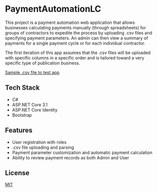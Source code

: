 # PaymentAutomationLC

This project is a payment automation web application that allows businesses calculating payments manually (through spreadsheets) for groups of contractors to expedite the process by uploading .csv files and specifying payment parameters. An admin can then view a summary of payments for a single payment cycle or for each individual contractor.

The first iteration of this app assumes that the .csv files will be uploaded with specific columns in a specific order and is tailored toward a very specific type of publication business.

[Sample .csv file to test app](https://github.com/robin-j9/PaymentAutomationLC/blob/master/dummyData.csv)

## Tech Stack

* C#
* ASP.NET Core 3.1
* ASP.NET Core Identity
* Bootstrap

## Features

* User registration with roles
* .csv file uploading and parsing
* Payment parameter customization and automatic payment calculation
* Ability to review payment records as both Admin and User

## License

[MIT](https://spdx.org/licenses/MIT.html)
